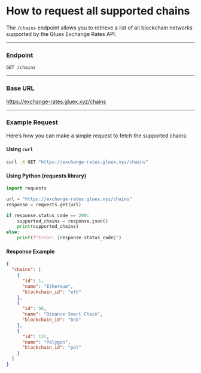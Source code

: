 # How to request all supported chains

The `/chains` endpoint allows you to retrieve a list of all blockchain networks supported by the Gluex Exchange Rates API.

---

### **Endpoint**

`GET /chains`

---

### **Base URL**
https://exchange-rates.gluex.xyz/chains

---

### **Example Request**

Here’s how you can make a simple request to fetch the supported chains:

#### **Using `curl`**  
```bash
curl -X GET "https://exchange-rates.gluex.xyz/chains"
```

#### **Using Python (requests library)**  
``` python
import requests

url = "https://exchange-rates.gluex.xyz/chains"
response = requests.get(url)

if response.status_code == 200:
    supported_chains = response.json()
    print(supported_chains)
else:
    print(f"Error: {response.status_code}")
```

#### **Response Example**  
```json
{
  "chains": [
    {
      "id": 1,
      "name": "Ethereum",
      "blockchain_id": "eth"
    },
    {
      "id": 56,
      "name": "Binance Smart Chain",
      "blockchain_id": "bnb"
    },
    {
      "id": 137,
      "name": "Polygon",
      "blockchain_id": "pol"
    }
  ]
}

```
